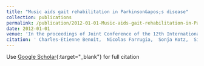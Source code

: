 ```yaml
---
title: "Music aids gait rehabilitation in Parkinson&apos;s disease"
collection: publications
permalink: /publication/2012-01-01-Music-aids-gait-rehabilitation-in-Parkinsons-disease
date: 2012-01-01
venue: 'In the proceedings of Joint Conference of the 12th International Conference on Music Perception and Cognition (ICMPC) and the 8th Triennial Conference of the European Society for the Cognitive Sciences of Music (ESCOM)'
citation: ' Charles-Etienne Benoit,  Nicolas Farrugia,  Sonja Kotz,  Simone Dalla, &quot;Music aids gait rehabilitation in Parkinson&amp;apos;s disease.&quot; In the proceedings of Joint Conference of the 12th International Conference on Music Perception and Cognition (ICMPC) and the 8th Triennial Conference of the European Society for the Cognitive Sciences of Music (ESCOM), 2012.'
---
```

Use [Google Scholar](https://scholar.google.com/scholar?q=Music+aids+gait+rehabilitation+in+Parkinson&#x27;s+disease){:target="_blank"} for full citation